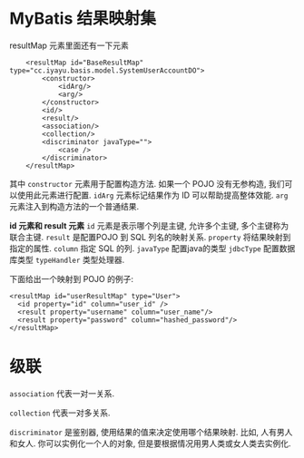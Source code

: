 # MyBatis 结果映射集

resultMap 元素里面还有一下元素
```
    <resultMap id="BaseResultMap" type="cc.iyayu.basis.model.SystemUserAccountDO">
        <constructor>
            <idArg/>
            <arg/>
        </constructor>
        <id/>
        <result/>
        <association/>
        <collection/>
        <discriminator javaType="">
            <case />
        </discriminator>
    </resultMap>
```

其中 ```constructor``` 元素用于配置构造方法. 如果一个 POJO 没有无参构造, 我们可以使用此元素进行配置.
```idArg``` 元素标记结果作为 ID 可以帮助提高整体效能.
```arg``` 元素注入到构造方法的一个普通结果.

**id 元素和 result 元素**
```id``` 元素是表示哪个列是主键, 允许多个主键, 多个主键称为联合主键. ```result``` 是配置POJO 到 SQL 列名的映射关系.
```property``` 将结果映射到指定的属性.
```column``` 指定 SQL 的列.
```javaType``` 配置java的类型
```jdbcType``` 配置数据库类型
```typeHandler``` 类型处理器.

下面给出一个映射到 POJO 的例子:
```
<resultMap id="userResultMap" type="User">
  <id property="id" column="user_id" />
  <result property="username" column="user_name"/>
  <result property="password" column="hashed_password"/>
</resultMap>
```

# 级联
```association``` 代表一对一关系.

```collection``` 代表一对多关系.

```discriminator``` 是鉴别器, 使用结果的值来决定使用哪个结果映射. 比如, 人有男人和女人. 你可以实例化一个人的对象, 但是要根据情况用男人类或女人类去实例化.










